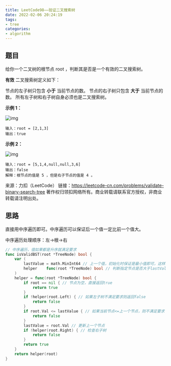 ```yaml
---
title: LeetCode98——验证二叉搜索树
date: 2022-02-06 20:24:19
tags:
- tree
categories:
- algorithm
---
```


## 题目

给你一个二叉树的根节点 root ，判断其是否是一个有效的二叉搜索树。

**有效** 二叉搜索树定义如下：

节点的左子树只包含 **小于** 当前节点的数。
节点的右子树只包含 **大于** 当前节点的数。
所有左子树和右子树自身必须也是二叉搜索树。

**示例 1：**

![img](https://assets.leetcode.com/uploads/2020/12/01/tree1.jpg)

```
输入：root = [2,1,3]
输出：true
```

**示例 2：**

![img](https://assets.leetcode.com/uploads/2020/12/01/tree2.jpg)

```
输入：root = [5,1,4,null,null,3,6]
输出：false
解释：根节点的值是 5 ，但是右子节点的值是 4 。
```



来源：力扣（LeetCode）
链接：https://leetcode-cn.com/problems/validate-binary-search-tree
著作权归领扣网络所有。商业转载请联系官方授权，非商业转载请注明出处。

## 思路

直接用中序遍历即可。中序遍历可以保证后一个值一定比前一个值大。

中序遍历处理顺序：左->根->右

```go
// 中序遍历，值如果都是升序就满足要求
func isValidBST(root *TreeNode) bool {
  	var (
		lastValue = math.MinInt64 // 上一个值，初始化时保证是最小值即可，这样只要树节点有值就能大于该值
		helper    func(root *TreeNode) bool // 判断指定节点是否大于lastValue
	)
	helper = func(root *TreeNode) bool {
		if root == nil { // 节点为空，直接返回true
			return true
		}
		if !helper(root.Left) { // 如果左子树不满足要求则返回false
			return false
		}
		if root.Val <= lastValue { // 如果当前节点<=上一个节点，则不满足要求（中序遍历本节点一定大于上一个节点）
			return false
		}
		lastValue = root.Val // 更新上一个节点
		if !helper(root.Right) { // 检查右子树
			return false
		}
		return true
	}
	return helper(root)
}
```

